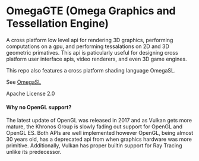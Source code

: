 # OmegaGTE (Omega Graphics and Tessellation Engine)
A cross platform low level api for rendering 3D graphics, performing computations on a gpu, and performing tessalations on 2D and 3D geometric primatives. This api is paticularly useful for designing cross platform user interface apis, video renderers, and even 3D game engines.

This repo also features a cross platform shading language OmegaSL.

See [OmegaSL](./omegasl)


Apache License 2.0


#### Why no OpenGL support?

The latest update of OpenGL was released in 2017 and as Vulkan gets more mature, the Khronos Group is slowly fading out support for OpenGL and OpenGL ES. Both APIs are well implemented however OpenGL, being almost 30 years old, has a deprecated api from when graphics hardware was more primitive. Additionally, Vulkan has proper builtin support for Ray Tracing unlike its predecessor.